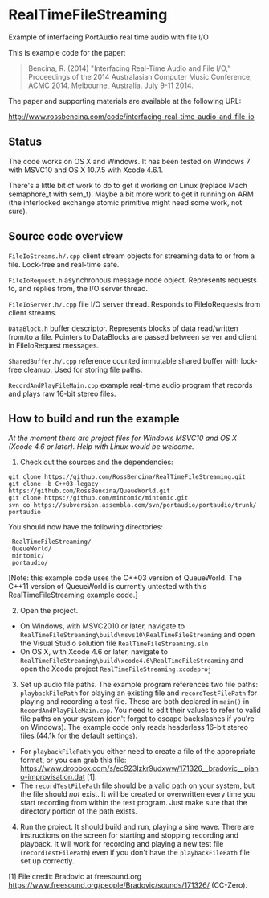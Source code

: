 RealTimeFileStreaming
=====================

Example of interfacing PortAudio real time audio with file I/O

This is example code for the paper:

> Bencina, R. (2014) "Interfacing Real-Time Audio and File I/O," Proceedings of the 2014 Australasian Computer Music Conference, ACMC 2014. Melbourne, Australia. July 9-11 2014.

The paper and supporting materials are available at the following URL:

 http://www.rossbencina.com/code/interfacing-real-time-audio-and-file-io

Status
------

The code works on OS X and Windows. It has been tested on Windows 7 with MSVC10 and OS X 10.7.5 with Xcode 4.6.1.

There's a little bit of work to do to get it working on Linux (replace Mach semaphore_t with sem_t). Maybe a bit more work to get it running on ARM (the interlocked exchange atomic primitive might need some work, not sure).


Source code overview
--------------------

`FileIoStreams.h/.cpp` client stream objects for streaming data to or from a file. Lock-free and real-time safe.

`FileIoRequest.h` asynchronous message node object. Represents requests to, and replies from, the I/O server thread.

`FileIoServer.h/.cpp` file I/O server thread. Responds to FileIoRequests from client streams.

`DataBlock.h` buffer descriptor. Represents blocks of data read/written from/to a file. Pointers to DataBlocks are passed between server and client in FileIoRequest messages.

`SharedBuffer.h/.cpp` reference counted immutable shared buffer with lock-free cleanup. Used for storing file paths. 

`RecordAndPlayFileMain.cpp` example real-time audio program that records and plays raw 16-bit stereo files.



How to build and run the example
--------------------------------

*At the moment there are project files for Windows MSVC10 and OS X (Xcode 4.6 or later). Help with Linux would be welcome.*

1. Check out the sources and the dependencies:

 ```
 git clone https://github.com/RossBencina/RealTimeFileStreaming.git
 git clone -b C++03-legacy https://github.com/RossBencina/QueueWorld.git
 git clone https://github.com/mintomic/mintomic.git
 svn co https://subversion.assembla.com/svn/portaudio/portaudio/trunk/ portaudio
 ```

 You should now have the following directories:

 ```
  RealTimeFileStreaming/
  QueueWorld/
  mintomic/
  portaudio/
 ```

 [Note: this example code uses the C++03 version of QueueWorld. The C++11 version of QueueWorld is currently untested with this RealTimeFileStreaming example code.]

2. Open the project.
 - On Windows, with MSVC2010 or later, navigate to `RealTimeFileStreaming\build\msvs10\RealTimeFileStreaming` and open the Visual Studio solution file `RealTimeFileStreaming.sln`
 - On OS X, with Xcode 4.6 or later, navigate to `RealTimeFileStreaming\build\xcode4.6\RealTimeFileStreaming` and open the Xcode project `RealTimeFileStreaming.xcodeproj`


3. Set up audio file paths. The example program references two file paths: `playbackFilePath` for playing an existing file and `recordTestFilePath` for playing and recording a test file. These are both declared in `main()` in `RecordAndPlayFileMain.cpp`. You need to edit their values to refer to valid file paths on your system (don't forget to escape backslashes if you're on Windows). The example code only reads headerless 16-bit stereo files (44.1k for the default settings).
 - For `playbackFilePath` you either need to create a file of the appropriate format, or you can grab this file: https://www.dropbox.com/s/ec923lzkr9udxww/171326__bradovic__piano-improvisation.dat [1].
 - The `recordTestFilePath` file should be a valid path on your system, but the file should *not* exist. It will be created or overwritten every time you start recording from within the test program. Just make sure that the directory portion of the path exists.


4. Run the project. It should build and run, playing a sine wave. There are instructions on the screen for starting and stopping recording and playback. It will work for recording and playing a new test file (`recordTestFilePath`) even if you don't have the `playbackFilePath` file set up correctly.


[1] File credit: Bradovic at freesound.org https://www.freesound.org/people/Bradovic/sounds/171326/ (CC-Zero).
